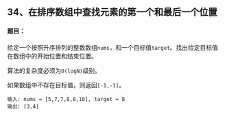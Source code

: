 ## 34、在排序数组中查找元素的第一个和最后一个位置

#### 题目：

给定一个按照升序排列的整数数组`nums`，和一个目标值`target`。找出给定目标值在数组中的开始位置和结束位置。

算法的复杂度必须为`O(logN)`级别。

如果数组中不存在目标值，则返回`[-1,-1]`。

```
输入: nums = [5,7,7,8,8,10], target = 8
输出: [3,4]
```

